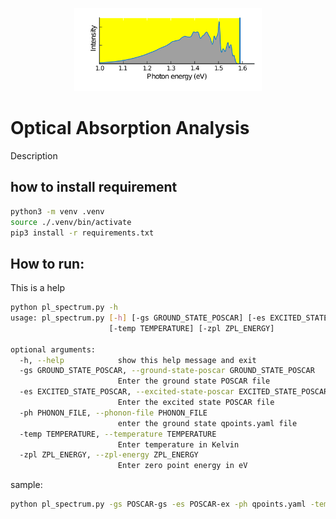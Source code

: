 <p align="center">
  <img src="./image.png" alt="Logo" width="300"/>
</p>

# Optical Absorption Analysis
Description

## how to install requirement
```bash
python3 -m venv .venv
source ./.venv/bin/activate
pip3 install -r requirements.txt
```

## How to run:
This is a help
```bash
python pl_spectrum.py -h
usage: pl_spectrum.py [-h] [-gs GROUND_STATE_POSCAR] [-es EXCITED_STATE_POSCAR] [-ph PHONON_FILE]
                      [-temp TEMPERATURE] [-zpl ZPL_ENERGY]

optional arguments:
  -h, --help            show this help message and exit
  -gs GROUND_STATE_POSCAR, --ground-state-poscar GROUND_STATE_POSCAR
                        Enter the ground state POSCAR file
  -es EXCITED_STATE_POSCAR, --excited-state-poscar EXCITED_STATE_POSCAR
                        Enter the excited state POSCAR file
  -ph PHONON_FILE, --phonon-file PHONON_FILE
                        enter the ground state qpoints.yaml file
  -temp TEMPERATURE, --temperature TEMPERATURE
                        Enter temperature in Kelvin
  -zpl ZPL_ENERGY, --zpl-energy ZPL_ENERGY
                        Enter zero point energy in eV
```

sample:
```bash
python pl_spectrum.py -gs POSCAR-gs -es POSCAR-ex -ph qpoints.yaml -temp 300 -zpl 1.2
```

